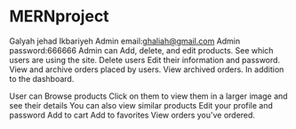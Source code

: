 # MERNproject
Galyah jehad Ikbariyeh
Admin email:ghaliah@gmail.com
Admin password:666666
Admin can
Add, delete, and edit products.
See which users are using the site.
Delete users
Edit their information and password.
View and archive orders placed by users.
View archived orders.
In addition to the dashboard.

User can
Browse products
Click on them to view them in a larger image and see their details
You can also view similar products
Edit your profile and password
Add to cart
Add to favorites
View orders you've ordered.



